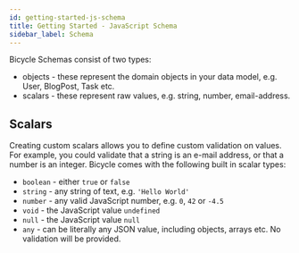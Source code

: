 ```yaml
---
id: getting-started-js-schema
title: Getting Started - JavaScript Schema
sidebar_label: Schema
---
```


Bicycle Schemas consist of two types:

- objects - these represent the domain objects in your data model, e.g. User, BlogPost, Task etc.
- scalars - these represent raw values, e.g. string, number, email-address.

## Scalars

Creating custom scalars allows you to define custom validation on values. For example, you could validate that a string is an e-mail address, or that a number is an integer. Bicycle comes with the following built in scalar types:

 - `boolean` - either `true` or `false`
 - `string` - any string of text, e.g. `'Hello World'`
 - `number` - any valid JavaScript number, e.g. `0`, `42` or `-4.5`
 - `void` - the JavaScript value `undefined`
 - `null` - the JavaScript value `null`
 - `any` - can be literally any JSON value, including objects, arrays etc. No validation will be provided.





